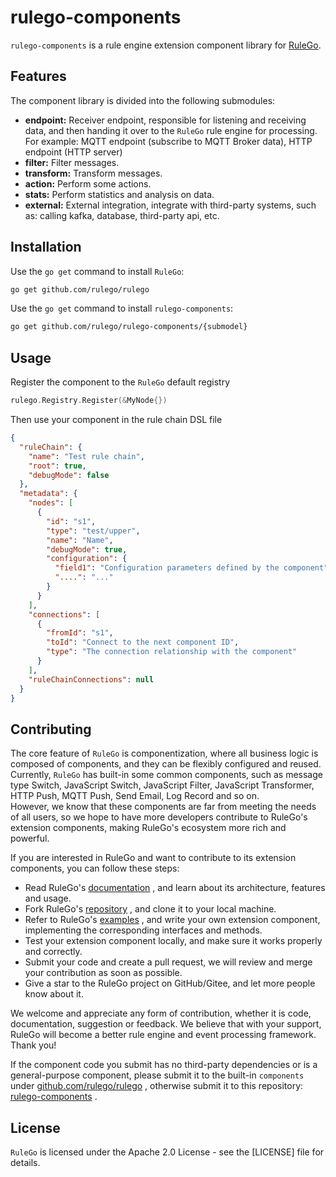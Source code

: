 # rulego-components

`rulego-components` is a rule engine extension component library for [RuleGo](https://github.com/rulego/rulego).

## Features
The component library is divided into the following submodules:
* **endpoint:** Receiver endpoint, responsible for listening and receiving data, and then handing it over to the `RuleGo` rule engine for processing. For example: MQTT endpoint (subscribe to MQTT Broker data), HTTP endpoint (HTTP server)
* **filter:** Filter messages.
* **transform:** Transform messages.
* **action:** Perform some actions.
* **stats:** Perform statistics and analysis on data.
* **external:** External integration, integrate with third-party systems, such as: calling kafka, database, third-party api, etc.

## Installation

Use the `go get` command to install `RuleGo`:

```bash
go get github.com/rulego/rulego
```

Use the `go get` command to install `rulego-components`:

```bash
go get github.com/rulego/rulego-components/{submodel}
```


## Usage

Register the component to the `RuleGo` default registry
```go
rulego.Registry.Register(&MyNode{})
```

Then use your component in the rule chain DSL file
```json
{
  "ruleChain": {
    "name": "Test rule chain",
    "root": true,
    "debugMode": false
  },
  "metadata": {
    "nodes": [
      {
        "id": "s1",
        "type": "test/upper",
        "name": "Name",
        "debugMode": true,
        "configuration": {
          "field1": "Configuration parameters defined by the component",
          "....": "..."
        }
      }
    ],
    "connections": [
      {
        "fromId": "s1",
        "toId": "Connect to the next component ID",
        "type": "The connection relationship with the component"
      }
    ],
    "ruleChainConnections": null
  }
}
```

## Contributing

The core feature of `RuleGo` is componentization, where all business logic is composed of components, and they can be flexibly configured and reused. Currently, `RuleGo` has built-in some common components, such as message type Switch, JavaScript Switch, JavaScript Filter, JavaScript Transformer, HTTP Push, MQTT Push, Send Email, Log Record and so on.      
However, we know that these components are far from meeting the needs of all users, so we hope to have more developers contribute to RuleGo's extension components, making RuleGo's ecosystem more rich and powerful.     

If you are interested in RuleGo and want to contribute to its extension components, you can follow these steps:

- Read RuleGo's [documentation](https://github.com/rulego/rulego)  , and learn about its architecture, features and usage.
- Fork RuleGo's [repository](https://github.com/rulego/rulego)  , and clone it to your local machine.
- Refer to RuleGo's [examples](https://github.com/rulego/rulego/tree/main/components) , and write your own extension component, implementing the corresponding interfaces and methods.
- Test your extension component locally, and make sure it works properly and correctly.
- Submit your code and create a pull request, we will review and merge your contribution as soon as possible.
- Give a star to the RuleGo project on GitHub/Gitee, and let more people know about it.

We welcome and appreciate any form of contribution, whether it is code, documentation, suggestion or feedback. We believe that with your support, RuleGo will become a better rule engine and event processing framework. Thank you!

If the component code you submit has no third-party dependencies or is a general-purpose component, please submit it to the built-in `components` under [github.com/rulego/rulego](https://github.com/rulego/rulego) , otherwise submit it to this repository: [rulego-components](https://github.com/rulego/rulego-components) .

## License

`RuleGo` is licensed under the Apache 2.0 License - see the [LICENSE] file for details.
